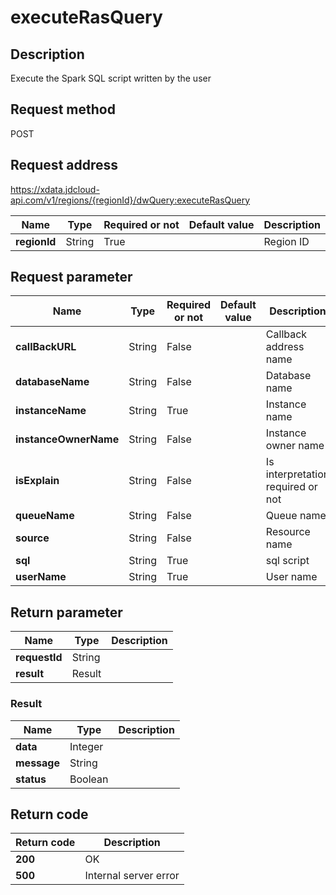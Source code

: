 # executeRasQuery


## Description
Execute the Spark SQL script written by the user

## Request method
POST

## Request address
https://xdata.jdcloud-api.com/v1/regions/{regionId}/dwQuery:executeRasQuery

|Name|Type|Required or not|Default value|Description|
|---|---|---|---|---|
|**regionId**|String|True||Region ID|

## Request parameter
|Name|Type|Required or not|Default value|Description|
|---|---|---|---|---|
|**callBackURL**|String|False||Callback address name|
|**databaseName**|String|False||Database name|
|**instanceName**|String|True||Instance name|
|**instanceOwnerName**|String|False||Instance owner name|
|**isExplain**|String|False||Is interpretation required or not|
|**queueName**|String|False||Queue name|
|**source**|String|False||Resource name|
|**sql**|String|True||sql script|
|**userName**|String|True||User name|


## Return parameter
|Name|Type|Description|
|---|---|---|
|**requestId**|String||
|**result**|Result||


### <a name="Result">Result</a>
|Name|Type|Description|
|---|---|---|
|**data**|Integer||
|**message**|String||
|**status**|Boolean||

## Return code
|Return code|Description|
|---|---|
|**200**|OK|
|**500**|Internal server error|
